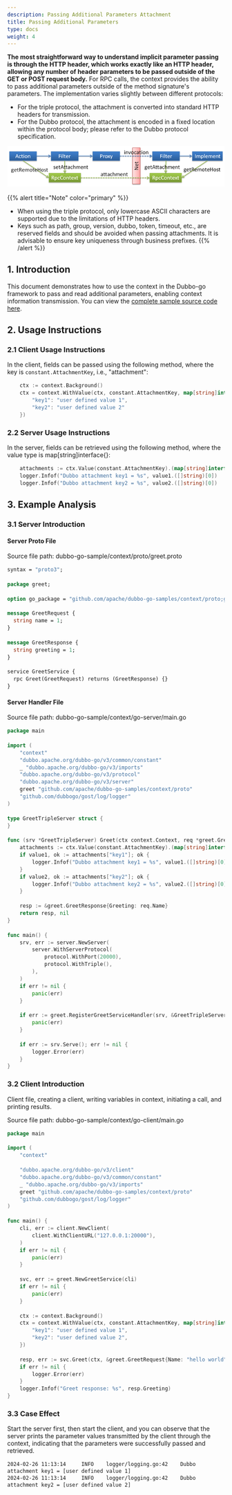 ```yaml
---
description: Passing Additional Parameters Attachment
title: Passing Additional Parameters
type: docs
weight: 4
---
```


**The most straightforward way to understand implicit parameter passing is through the HTTP header, which works exactly like an HTTP header, allowing any number of header parameters to be passed outside of the GET or POST request body.** For RPC calls, the context provides the ability to pass additional parameters outside of the method signature's parameters. The implementation varies slightly between different protocols:
* For the triple protocol, the attachment is converted into standard HTTP headers for transmission.
* For the Dubbo protocol, the attachment is encoded in a fixed location within the protocol body; please refer to the Dubbo protocol specification.

![/user-guide/images/context.png](/imgs/user/context.png)

{{% alert title="Note" color="primary" %}}
* When using the triple protocol, only lowercase ASCII characters are supported due to the limitations of HTTP headers.
* Keys such as path, group, version, dubbo, token, timeout, etc., are reserved fields and should be avoided when passing attachments. It is advisable to ensure key uniqueness through business prefixes.
{{% /alert %}}

## 1. Introduction

This document demonstrates how to use the context in the Dubbo-go framework to pass and read additional parameters, enabling context information transmission. You can view the <a href="https://github.com/apache/dubbo-go-samples/tree/main/context" target="_blank">complete sample source code here</a>.

## 2. Usage Instructions
### 2.1 Client Usage Instructions

In the client, fields can be passed using the following method, where the key is `constant.AttachmentKey`, i.e., "attachment":

```go
	ctx := context.Background()
	ctx = context.WithValue(ctx, constant.AttachmentKey, map[string]interface{}{
        "key1": "user defined value 1",
        "key2": "user defined value 2"
	})
```

### 2.2 Server Usage Instructions

In the server, fields can be retrieved using the following method, where the value type is map[string]interface{}:
```go
    attachments := ctx.Value(constant.AttachmentKey).(map[string]interface{})
    logger.Infof("Dubbo attachment key1 = %s", value1.([]string)[0])
    logger.Infof("Dubbo attachment key2 = %s", value2.([]string)[0])
```

## 3. Example Analysis

### 3.1 Server Introduction

#### Server Proto File

Source file path: dubbo-go-sample/context/proto/greet.proto

```protobuf
syntax = "proto3";

package greet;

option go_package = "github.com/apache/dubbo-go-samples/context/proto;greet";

message GreetRequest {
  string name = 1;
}

message GreetResponse {
  string greeting = 1;
}

service GreetService {
  rpc Greet(GreetRequest) returns (GreetResponse) {}
}
```

#### Server Handler File

Source file path: dubbo-go-sample/context/go-server/main.go

```go
package main

import (
	"context"
	"dubbo.apache.org/dubbo-go/v3/common/constant"
	_ "dubbo.apache.org/dubbo-go/v3/imports"
	"dubbo.apache.org/dubbo-go/v3/protocol"
	"dubbo.apache.org/dubbo-go/v3/server"
	greet "github.com/apache/dubbo-go-samples/context/proto"
	"github.com/dubbogo/gost/log/logger"
)

type GreetTripleServer struct {
}

func (srv *GreetTripleServer) Greet(ctx context.Context, req *greet.GreetRequest) (*greet.GreetResponse, error) {
	attachments := ctx.Value(constant.AttachmentKey).(map[string]interface{})
	if value1, ok := attachments["key1"]; ok {
		logger.Infof("Dubbo attachment key1 = %s", value1.([]string)[0])
	}
	if value2, ok := attachments["key2"]; ok {
		logger.Infof("Dubbo attachment key2 = %s", value2.([]string)[0])
	}

	resp := &greet.GreetResponse{Greeting: req.Name}
	return resp, nil
}

func main() {
	srv, err := server.NewServer(
		server.WithServerProtocol(
			protocol.WithPort(20000),
			protocol.WithTriple(),
		),
	)
	if err != nil {
		panic(err)
	}

	if err := greet.RegisterGreetServiceHandler(srv, &GreetTripleServer{}); err != nil {
		panic(err)
	}

	if err := srv.Serve(); err != nil {
		logger.Error(err)
	}
}
```

### 3.2 Client Introduction

Client file, creating a client, writing variables in context, initiating a call, and printing results.

Source file path: dubbo-go-sample/context/go-client/main.go

```go
package main

import (
	"context"

	"dubbo.apache.org/dubbo-go/v3/client"
	"dubbo.apache.org/dubbo-go/v3/common/constant"
	_ "dubbo.apache.org/dubbo-go/v3/imports"
	greet "github.com/apache/dubbo-go-samples/context/proto"
	"github.com/dubbogo/gost/log/logger"
)

func main() {
	cli, err := client.NewClient(
		client.WithClientURL("127.0.0.1:20000"),
	)
	if err != nil {
		panic(err)
	}

	svc, err := greet.NewGreetService(cli)
	if err != nil {
		panic(err)
	}

	ctx := context.Background()
	ctx = context.WithValue(ctx, constant.AttachmentKey, map[string]interface{}{
		"key1": "user defined value 1",
		"key2": "user defined value 2",
	})

	resp, err := svc.Greet(ctx, &greet.GreetRequest{Name: "hello world"})
	if err != nil {
		logger.Error(err)
	}
	logger.Infof("Greet response: %s", resp.Greeting)
}

```

### 3.3 Case Effect

Start the server first, then start the client, and you can observe that the server prints the parameter values transmitted by the client through the context, indicating that the parameters were successfully passed and retrieved.

```
2024-02-26 11:13:14     INFO    logger/logging.go:42    Dubbo attachment key1 = [user defined value 1]
2024-02-26 11:13:14     INFO    logger/logging.go:42    Dubbo attachment key2 = [user defined value 2]
```

